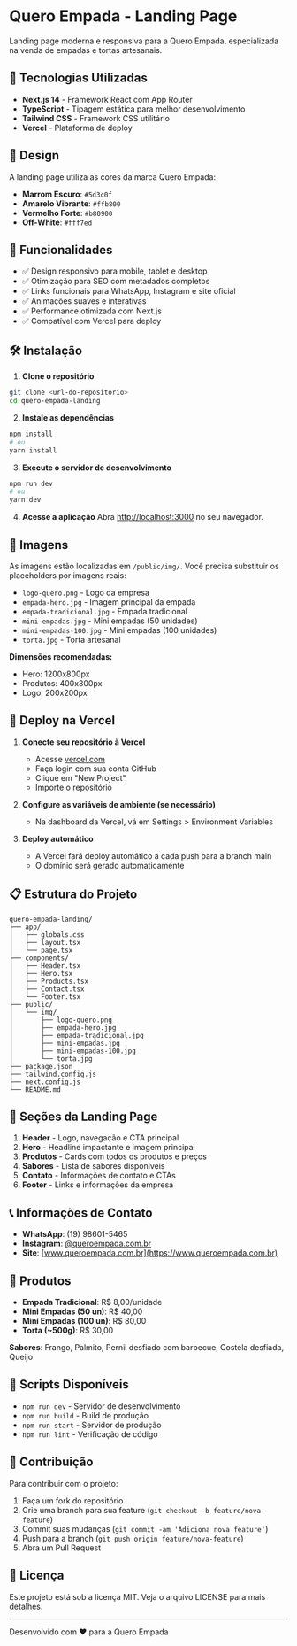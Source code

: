 # Quero Empada - Landing Page

Landing page moderna e responsiva para a Quero Empada, especializada na venda de empadas e tortas artesanais.

## 🚀 Tecnologias Utilizadas

- **Next.js 14** - Framework React com App Router
- **TypeScript** - Tipagem estática para melhor desenvolvimento
- **Tailwind CSS** - Framework CSS utilitário
- **Vercel** - Plataforma de deploy

## 🎨 Design

A landing page utiliza as cores da marca Quero Empada:

- **Marrom Escuro**: `#5d3c0f`
- **Amarelo Vibrante**: `#ffb800`
- **Vermelho Forte**: `#b80900`
- **Off-White**: `#fff7ed`

## 📱 Funcionalidades

- ✅ Design responsivo para mobile, tablet e desktop
- ✅ Otimização para SEO com metadados completos
- ✅ Links funcionais para WhatsApp, Instagram e site oficial
- ✅ Animações suaves e interativas
- ✅ Performance otimizada com Next.js
- ✅ Compatível com Vercel para deploy

## 🛠️ Instalação

1. **Clone o repositório**

```bash
git clone <url-do-repositorio>
cd quero-empada-landing
```

2. **Instale as dependências**

```bash
npm install
# ou
yarn install
```

3. **Execute o servidor de desenvolvimento**

```bash
npm run dev
# ou
yarn dev
```

4. **Acesse a aplicação**
   Abra [http://localhost:3000](http://localhost:3000) no seu navegador.

## 📸 Imagens

As imagens estão localizadas em `/public/img/`. Você precisa substituir os placeholders por imagens reais:

- `logo-quero.png` - Logo da empresa
- `empada-hero.jpg` - Imagem principal da empada
- `empada-tradicional.jpg` - Empada tradicional
- `mini-empadas.jpg` - Mini empadas (50 unidades)
- `mini-empadas-100.jpg` - Mini empadas (100 unidades)
- `torta.jpg` - Torta artesanal

**Dimensões recomendadas:**

- Hero: 1200x800px
- Produtos: 400x300px
- Logo: 200x200px

## 🚀 Deploy na Vercel

1. **Conecte seu repositório à Vercel**

   - Acesse [vercel.com](https://vercel.com)
   - Faça login com sua conta GitHub
   - Clique em "New Project"
   - Importe o repositório

2. **Configure as variáveis de ambiente (se necessário)**

   - Na dashboard da Vercel, vá em Settings > Environment Variables

3. **Deploy automático**
   - A Vercel fará deploy automático a cada push para a branch main
   - O domínio será gerado automaticamente

## 📋 Estrutura do Projeto

```
quero-empada-landing/
├── app/
│   ├── globals.css
│   ├── layout.tsx
│   └── page.tsx
├── components/
│   ├── Header.tsx
│   ├── Hero.tsx
│   ├── Products.tsx
│   ├── Contact.tsx
│   └── Footer.tsx
├── public/
│   └── img/
│       ├── logo-quero.png
│       ├── empada-hero.jpg
│       ├── empada-tradicional.jpg
│       ├── mini-empadas.jpg
│       ├── mini-empadas-100.jpg
│       └── torta.jpg
├── package.json
├── tailwind.config.js
├── next.config.js
└── README.md
```

## 🎯 Seções da Landing Page

1. **Header** - Logo, navegação e CTA principal
2. **Hero** - Headline impactante e imagem principal
3. **Produtos** - Cards com todos os produtos e preços
4. **Sabores** - Lista de sabores disponíveis
5. **Contato** - Informações de contato e CTAs
6. **Footer** - Links e informações da empresa

## 📞 Informações de Contato

- **WhatsApp**: (19) 98601-5465
- **Instagram**: [@queroempada.com.br](https://www.instagram.com/queroempada.com.br/)
- **Site**: [www.queroempada.com.br](https://www.queroempada.com.br)

## 🛒 Produtos

- **Empada Tradicional**: R$ 8,00/unidade
- **Mini Empadas (50 un)**: R$ 40,00
- **Mini Empadas (100 un)**: R$ 80,00
- **Torta (~500g)**: R$ 30,00

**Sabores**: Frango, Palmito, Pernil desfiado com barbecue, Costela desfiada, Queijo

## 📝 Scripts Disponíveis

- `npm run dev` - Servidor de desenvolvimento
- `npm run build` - Build de produção
- `npm run start` - Servidor de produção
- `npm run lint` - Verificação de código

## 🤝 Contribuição

Para contribuir com o projeto:

1. Faça um fork do repositório
2. Crie uma branch para sua feature (`git checkout -b feature/nova-feature`)
3. Commit suas mudanças (`git commit -am 'Adiciona nova feature'`)
4. Push para a branch (`git push origin feature/nova-feature`)
5. Abra um Pull Request

## 📄 Licença

Este projeto está sob a licença MIT. Veja o arquivo LICENSE para mais detalhes.

---

Desenvolvido com ❤️ para a Quero Empada
